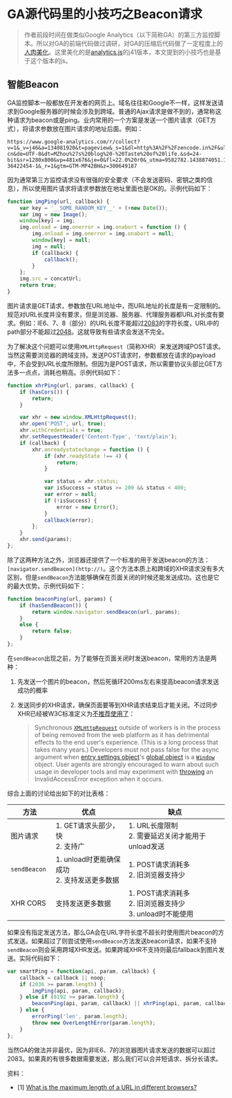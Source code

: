 GA源代码里的小技巧之Beacon请求
===

> 作者前段时间在做类似Google Analytics（以下简称GA）的第三方监控脚本。所以对GA的前端代码做过调研，对GA的压缩后代码做了一定程度上的[人肉美化](https://gist.github.com/zmmbreeze/ddb4b3a619187b923dc2c009b4323a42)。这里美化的是[analytics.js](https://www.google-analytics.com/analytics.js)的j41版本，本文提到的小技巧也是基于这个版本的js。

##  智能Beacon

GA监控脚本一般都放在开发者的网页上。域名往往和Google不一样，这样发送请求到Google服务器的时候会涉及到跨域。普通的Ajax请求是做不到的，通常称这种请求为beacon或是ping。业内常用的一个方案是发送一个图片请求（GET方式），将请求参数放在图片请求的地址后面。例如：

```
https://www.google-analytics.com/r/collect?v=1&_v=j46&a=134081920&t=pageview&_s=1&dl=http%3A%2F%2Fzencode.in%2F&ul=zh-cn&de=UTF-8&dt=MZhou%27s%20blog%20-%20Taste%20of%20life.&sd=24-bit&sr=1280x800&vp=481x676&je=0&fl=22.0%20r0&_utma=9582782.1438874051.1425021219.1431473728.1471631422.8&_utmz=9582782.1471631422.8.1.utmcsr%3D(direct)%7Cutmccn%3D(direct)%7Cutmcmd%3D(none)&_utmht=1473782171819&_u=QACCAAABI~&jid=633265686&cid=1438874051.1425021219&tid=UA-36422454-1&_r=1&gtm=GTM-MP42BH&z=300649187
```

因为通常第三方监控请求没有很强的安全要求（不会发送密码、密钥之类的信息），所以使用图片请求将请求参数放在地址里面也是OK的。示例代码如下：

```javascript
function imgPing(url, callback) {
    var key = '__SOME_RANDOM_KEY__' + (+new Date());
    var img = new Image();
    window[key] = img;
    img.onload = img.onerror = img.onabort = function () {
        img.onload = img.onerror = img.onabort = null;
        window[key] = null;
        img = null;
        if (callback) {
            callback();
        }
    };
    img.src = concatUrl;
    return true;
}
```

图片请求是GET请求，参数放在URL地址中，而URL地址的长度是有一定限制的。规范对URL长度并没有要求，但是浏览器、服务器、代理服务器都URL对长度有要求。例如：IE6、7、8（部分）的URL长度不能超过[2083](https://blogs.msdn.microsoft.com/ieinternals/2014/08/13/url-length-limits/)的字符长度，URL中的path部分不能超过[2048](https://support.microsoft.com/en-us/kb/208427)。这就导致有些请求会发送不完全。

为了解决这个问题可以使用`XMLHttpRequest`（简称XHR）来发送跨域POST请求。当然这需要浏览器的跨域支持。发送POST请求时，参数都放在请求的payload中，不会受到URL长度所限制。但因为是POST请求，所以需要协议头部比GET方法多一点点，消耗也稍高。示例代码如下：

```javascript
function xhrPing(url, params, callback) {
    if (hasCors()) {
        return;
    }

    var xhr = new window.XMLHttpRequest();
    xhr.open('POST', url, true);
    xhr.withCredentials = true;
    xhr.setRequestHeader('Content-Type', 'text/plain');
    if (callback) {
        xhr.onreadystatechange = function () {
            if (xhr.readyState !== 4) {
                return;
            }

            var status = xhr.status;
            var isSuccess = status >= 200 && status < 400;
            var error = null;
            if (!isSuccess) {
                error = new Error();
            }
            callback(error);
        };
    }
    xhr.send(params);
};
```

除了这两种方法之外，浏览器还提供了一个标准的用于发送beacon的方法：`[navigator.sendBeacon](http://)`。这个方法本质上和跨域的XHR请求没有多大区别，但是`sendBeacon`方法能够确保在页面关闭的时候还能发送成功。这也是它的最大优势。示例代码如下：

```javascript
function beaconPing(url, params) {
    if (hasSendBeacon()) {
        return window.navigator.sendBeacon(url, params);
    }
    else {
        return false;
    }
};
```

在`sendBeacon`出现之前，为了能够在页面关闭时发送beacon，常用的方法是两种：

1. 先发送一个图片的beacon，然后死循环200ms左右来提高beacon请求发送成功的概率
2. 发送同步的XHR请求，确保页面要等到XHR请求结束后才能关闭。不过同步XHR已经被W3C标准定义为[不推荐使用了](https://xhr.spec.whatwg.org/#xmlhttprequest)：

    > Synchronous [`XMLHttpRequest`](https://xhr.spec.whatwg.org/#xmlhttprequest) outside of workers is in the process of being removed from the web platform as it has detrimental effects to the end user's experience. (This is a long process that takes many years.) Developers must not pass false for the async argument when [entry settings object](https://html.spec.whatwg.org/multipage/webappapis.html#entry-settings-object)'s [global object](https://html.spec.whatwg.org/multipage/webappapis.html#global-object) is a [`Window`](https://html.spec.whatwg.org/multipage/browsers.html#window) object. User agents are strongly encouraged to warn about such usage in developer tools and may experiment with [throwing](https://heycam.github.io/webidl/#dfn-throw) an InvalidAccessError exception when it occurs.

综合上面的讨论给出如下的对比表格：

方法 | 优点 | 缺点
--- | ---- | ---
图片请求 | 1. GET请求头部少，快<br/>2. 支持广 | 1. URL长度限制<br/>2. 需要延迟关闭才能用于unload发送
`sendBeacon ` | 1. unload时更能确保成功<br/>2. 支持发送更多数据 | 1. POST请求消耗多<br/>2. 旧浏览器支持少
XHR CORS | 支持发送更多数据 | 1. POST请求消耗多<br/>2. 旧浏览器支持少<br/>3. unload时不能使用

如果没有指定发送方法，那么GA会在URL字符长度不超长时使用图片beacon的方式发送。如果超过了则尝试使用`sendBeacon`方法发送beacon请求，如果不支持`sendBeacon`则会采用跨域XHR发送。如果跨域XHR不支持则最后fallback到图片发送。实际代码如下：

```javascript
var smartPing = function(api, param, callback) {
    callback = callback || noop;
    if (2036 >= param.length) {
        imgPing(api, param, callback);
    } else if (8192 >= param.length) {
        beaconPing(api, param, callback) || xhrPing(api, param, callback) || imgPing(api, param, callback);
    } else {
        errorPing('len', param.length);
        throw new OverLengthError(param.length);
    }
};
```

当然GA的做法并非最优，因为非IE6、7的浏览器图片请求发送的数据可以超过2083。如果真的有很多数据需要发送，那么我们可以合并短请求、拆分长请求。

资料：
- [1] [What is the maximum length of a URL in different browsers?](http://stackoverflow.com/questions/417142/what-is-the-maximum-length-of-a-url-in-different-browsers)
